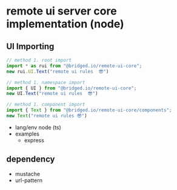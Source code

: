 # remote ui server core implementation (node)


## UI Importing
```ts
// method 1. root import
import * as rui from "@bridged.io/remote-ui-core";
new rui.UI.Text("remote ui rules  😎")

// method 1. namespace import
import { UI } from "@bridged.io/remote-ui-core";
new UI.Text("remote ui rules  😎")

// method 1. component import
import { Text } from "@bridged.io/remote-ui-core/components";
new Text("remote ui rules 😎")
```



- lang/env node (ts)
- examples
    - express




## dependency
- mustache
- url-pattern
